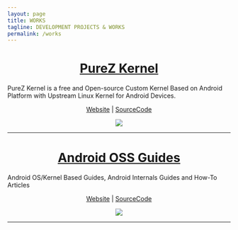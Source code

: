 ```yaml
---
layout: page
title: WORKS
tagline: DEVELOPMENT PROJECTS & WORKS
permalink: /works
---
```


<h1 align="center"><a href="https://purez-kernel.github.io">PureZ Kernel</a></h1>
<p>PureZ Kernel is a free and Open-source Custom Kernel Based on Android Platform with Upstream Linux Kernel for Android Devices.</p>
<p align="center"><a href="https://purez-kernel.github.io">Website</a> | <a href="https://github.com/purez-kernel">SourceCode</a></p>
<p align="center"> 
  <img src="https://s20.postimg.cc/vpbav0vq5/Pure_Z-_Logo.png" /> 
</p>

----

<h1 align="center"><a href="https://zawzaww.github.io/work/androidoss-guides">Android OSS Guides</a></h1>
<p>Android OS/Kernel Based Guides, Android Internals Guides and How-To Articles</p>
<p align="center"><a href="https://zawzaww.github.io/work/androidoss-guides">Website</a> | <a href="https://github.com/zawzaww/androidoss-guides">SourceCode</a></p>
<p align="center"> 
  <img src="https://images.wallpaperscraft.com/image/android_os_gray_robot_33642_1920x1080.jpg" /> 
</p>

----

